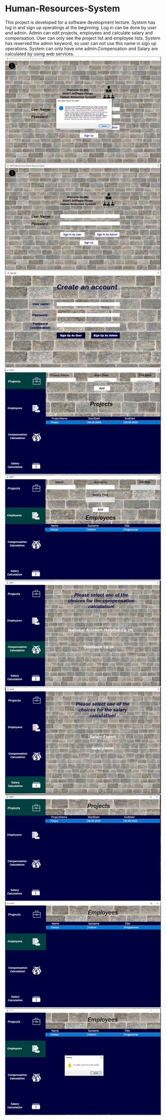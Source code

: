 # Human-Resources-System
This project is developed for a software development lecture. System has log in and sign up operatings at the beginning. Log in can be done by user and admin. Admin can edit projects, employees and calculate salary and compensation. User can only see the project list and employee lists. System has reserved the admin keyword, so user can not use this name in sign up operations. System can only have one admin.Compensation and Salary are calculated by using web services.
![](images/info.png)
![](images/logIn.png)
![](images/signUp.png)
![](images/projects.png)
![](images/employees.png)
![](images/compensation.png)
![](images/salary.png)
![](images/projectUser.png)
![](images/employeeUser.png)
![](images/userCanNot.png)
